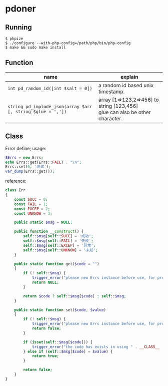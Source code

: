 # pdoner

## Running

````shell
$ phpize
$ ./configure --with-php-config=/path/php/bin/php-config
$ make && sudo make install
````

## Function

| name | explain
|--- |---
| `int pd_random_id([int $salt = 0])` | a random id based unix timestamp.
| `string pd_implode_json(array $arr [, string $glue = ','])` | array [1=>123,2=>456] to string [123,456] <br> glue can also be other character.

## Class

Error define; usage:
````php
$Errs = new Errs;  
echo Errs::get(Errs::FAIL) . "\n";  
Errs::set(6, '测试');  
var_dump(Errs::get());  
````
reference:
````php
class Err 
{
    const SUCC = 0;
    const FAIL = 1;  
    const EXCEP = 2;
    const UNKNOW = 3;

    public static $msg = NULL;

    public function __construct() {
        self::$msg[self::SUCC] = '成功';
        self::$msg[self::FAIL] = '失败';
        self::$msg[self::EXCEP] = '异常';
        self::$msg[self::UNKNOW] = '未知';
    }   

    public static function get($code = "") 
    {   
		if (! self::$msg) {  
			trigger_error("please new Errs instance before use, for property will initialized in construct!\n", E_USER_WARNING);  
			return NULL;  
		}  

        return $code ? self::$msg[$code] : self::$msg;  
    }   

    public static function set($code, $value)
    {   
		if (! self::$msg) {  
			trigger_error("please new Errs instance before use, for property will initialized in construct!\n", E_USER_WARNING);  
			return false;  
		}

        if (isset(self::$msg[$code])) {  
			trigger_error("the code has exists in using " . __CLASS__ . "::" . __FUNCTION__ . "()!\n" , E_USER_WARNING);  
		} else if (self::$msg[$code] = $value) {  
			return true;  
		}  

        return false;  
    }   
}
````
